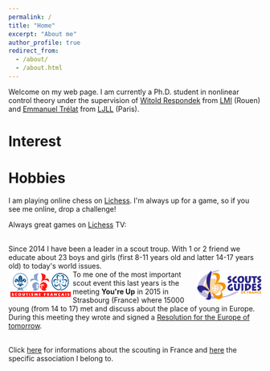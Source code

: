 ```yaml
---
permalink: /
title: "Home"
excerpt: "About me"
author_profile: true
redirect_from: 
  - /about/
  - /about.html
---
```


Welcome on my web page. I am currently a Ph.D. student in nonlinear control theory under the supervision of [Witold Respondek](http://lmi.insa-rouen.fr/membres/9-membres/professeurs/19-respondek-witold.html) from [LMI](http://lmi.insa-rouen.fr/) (Rouen) and [Emmanuel Trélat](https://www.ljll.math.upmc.fr/trelat/) from [LJLL](https://www.ljll.math.upmc.fr/) (Paris). 


# Interest

# Hobbies
I am playing online chess on [Lichess](https://lichess.org/@/tschmoderer). I'm always up for a game, so if you see me online, drop a challenge! <br/>

Always great games on [Lichess](https://lichess.org) TV: <br/>
<center>
<script src="https://lichess.org/tv/embed?theme=auto&bg=auto"></script>
</center>

<br/>
Since 2014 I have been a leader in a scout troup. With 1 or 2 friend we educate about 23 boys and girls (first 8-11 years old and latter 14-17 years old) to today's world issues. <br/>
<center>
<a href="https://www.scoutisme-francais.fr/en">
<img src="/images/scout/sf.png" alt="SF Logo" style="width:128px;float:left;">
</a>
<a href="https://www.sgdf.fr/">
<img src="/images/scout/sgdf.gif" alt="SGDF Logo" style="width:128px;float:right;">
</a>
</center>
To me one of the most important scout event this last years is the meeting <b>You're Up</b> in 2015 in Strasbourg (France) where 15000 young (from 14 to 17) met and discuss about the place of young in Europe. During this meeting they wrote and signed a <a href="https://caravane.sgdf.fr/down/fichier-resolution-for-the-europe-of-tomorrow.pdf">Resolution for the Europe of tomorrow</a>.

<br/> Click [here](https://www.scoutisme-francais.fr/en) for informations about the scouting in France and [here](https://www.sgdf.fr/) the specific association I belong to. 
